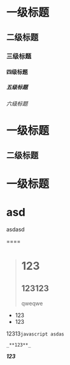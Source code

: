# 一级标题 #
## 二级标题 ##
### 三级标题 ###
#### 四级标题 ####
##### 五级标题 #####
###### 六级标题 ######
一级标题
===
二级标题
---

# 一级标题
asd
====
asdasd

====

> # 123
> 123123
> ----
> qweqwe

+ 123
+ 123

12313```` javascript asdas ````

```
_**123**_

```

_**123**_
